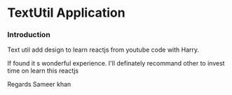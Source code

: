 
# TextUtil Application

### Introduction

Text util add design to learn reactjs from youtube code with Harry. 


If found it s wonderful experience. I'll definately recommand other to invest time on learn this reactjs


Regards
Sameer khan